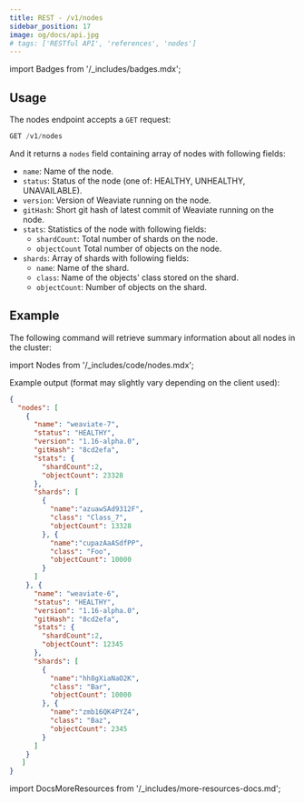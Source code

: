 ```yaml
---
title: REST - /v1/nodes
sidebar_position: 17
image: og/docs/api.jpg
# tags: ['RESTful API', 'references', 'nodes']
---
```

import Badges from '/_includes/badges.mdx';

<Badges/>

## Usage

The nodes endpoint accepts a `GET` request:

```js
GET /v1/nodes
```

And it returns a `nodes` field containing array of nodes with following fields:
- `name`: Name of the node.
- `status`: Status of the node (one of: HEALTHY, UNHEALTHY, UNAVAILABLE).
- `version`: Version of Weaviate running on the node.
- `gitHash`: Short git hash of latest commit of Weaviate running on the node.
- `stats`: Statistics of the node with following fields:
    - `shardCount`: Total number of shards on the node.
    - `objectCount` Total number of objects on the node.
- `shards`: Array of shards with following fields:
    - `name`: Name of the shard.
    - `class`: Name of the objects' class stored on the shard.
    - `objectCount`: Number of objects on the shard.

## Example

The following command will retrieve summary information about all nodes in the cluster:

import Nodes from '/_includes/code/nodes.mdx';

<Nodes/>

Example output (format may slightly vary depending on the client used):

```json
{
  "nodes": [
    {
      "name": "weaviate-7",
      "status": "HEALTHY",
      "version": "1.16-alpha.0",
      "gitHash": "8cd2efa",
      "stats": {
        "shardCount":2,
        "objectCount": 23328
      },
      "shards": [
        {
          "name":"azuawSAd9312F",
          "class": "Class_7",
          "objectCount": 13328
        }, {
          "name":"cupazAaASdfPP",
          "class": "Foo",
          "objectCount": 10000
        }
      ]
    }, {
      "name": "weaviate-6",
      "status": "HEALTHY",
      "version": "1.16-alpha.0",
      "gitHash": "8cd2efa",
      "stats": {
        "shardCount":2,
        "objectCount": 12345
      },
      "shards": [
        {
          "name":"hh8gXiaNaO2K",
          "class": "Bar",
          "objectCount": 10000
        }, {
          "name":"zmb16QK4PYZ4",
          "class": "Baz",
          "objectCount": 2345
        }
      ]
    }
   ]
}
```


import DocsMoreResources from '/_includes/more-resources-docs.md';

<DocsMoreResources />
